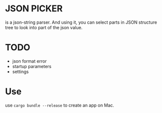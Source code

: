 # JSON PICKER 
 is a json-string parser. And using it, you can select parts in JSON structure tree to look into part of the json value.

 # TODO
 - json format error
 - startup parameters
 - settings

# Use
 use `cargo bundle --release` to create an app on Mac.
